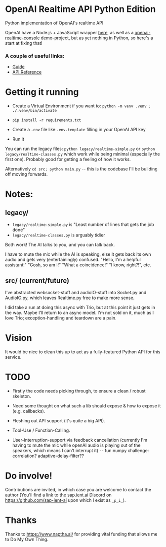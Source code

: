 # OpenAI Realtime API Python Edition

Python implementation of OpenAI's realtime API

OpenAI have a Node.js + JavaScript wrapper [here](https://github.com/openai/openai-realtime-api-beta), as well as a [openai-realtime-console](https://github.com/openai/openai-realtime-console) demo-project, but as yet nothing in Python, so here's a start at fixing that!

### A couple of useful links:
- [Guide](https://platform.openai.com/docs/guides/realtime)
- [API Reference](https://platform.openai.com/docs/api-reference/realtime-client-events)


# Getting it running

- Create a Virtual Environment if you want to: `python -m venv .venv ;  ./.venv/bin/activate`

- `pip install -r requirements.txt`

- Create a `.env` file like `.env.template` filling in your OpenAI API key

- Run it

You can run the legacy files: `python legacy/realtime-simple.py` or `python legacy/realtime-classes.py` which work while being minimal (especially the first one). Probably good for getting a feeling of how it works.

Alternatively `cd src; python main.py` -- this is the codebase I'll be building off moving forwards.


# Notes:

## legacy/
- `legacy/realtime-simple.py` is "Least number of lines that gets the job done"
- `legacy/realtime-classes.py` is arguably tidier

Both work! The AI talks to you, and you can talk back.

I have to mute the mic while the AI is speaking, else it gets back its own audio and gets very (entertainingly) confused. "Hello, I'm a helpful assistant!" "Gosh, so am I!" "What a coincidence!" "I know, right?!", etc.

## src/ (current/future)
I've abstracted websocket-stuff and audioIO-stuff into Socket.py and AudioIO.py, which leaves Realtime.py free to make more sense.

I did take a run at doing this async with Trio, but at this point it just gets in the way. Maybe I'll return to an async model. I'm not sold on it, much as I love Trio; exception-handling and teardown are a pain.


# Vision

It would be nice to clean this up to act as a fully-featured Python API for this service.


# TODO

- Firstly the code needs picking through, to ensure a clean / robust skeleton.

- Need some thought on what such a lib should expose & how to expose it (e.g. callbacks).

- Fleshing out API support (it's quite a big API).

- Tool-Use / Function-Calling.

- User-interruption-support via feedback cancellation (currently I'm having to mute the mic while openAI audio is playing out of the speakers, which means I can't interrupt it) -- fun numpy challenge: correlation? adaptive-delay-filter??


# Do involve!

Contributions are invited, in which case you are welcome to contact the author (You'll find a link to the sap.ient.ai Discord on https://github.com/sap-ient-ai upon which I exist as `_p_i_`).


# Thanks

Thanks to https://www.naptha.ai/ for providing vital funding that allows me to Do My Own Thing.
